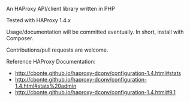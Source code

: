 An HAProxy API/client library written in PHP

Tested with HAProxy 1.4.x

Usage/documentation will be committed eventually.  In short, install with Composer.

Contributions/pull requests are welcome.

Reference HAProxy Documentation:
* http://cbonte.github.io/haproxy-dconv/configuration-1.4.html#stats
* http://cbonte.github.io/haproxy-dconv/configuration-1.4.html#stats%20admin
* http://cbonte.github.io/haproxy-dconv/configuration-1.4.html#9.1